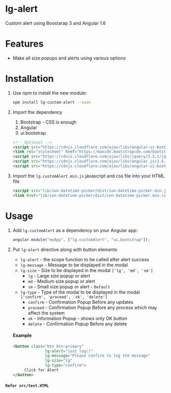 # lg-alert

Custom alert using Boostarap 3 and Angular 1.6

# Features

- Make all size popups and alerts using various options

# Installation

1. Use npm to install the new module:

    ```bash
    npm install lg-custom-alert --save
    ```
2. Import the dependency

    1. Bootstrap - CSS is enough
    2. Angular
    3. ui.bootstrap

    ```html
    <!-- Optional -->
    <script src="https://cdnjs.cloudflare.com/ajax/libs/angular-ui-bootstrap/2.5.0/ui-bootstrap.min.js" charset="utf-8"></script>
    <link rel="stylesheet" href="https://maxcdn.bootstrapcdn.com/bootstrap/3.3.7/css/bootstrap.min.css">
    <script src="https://cdnjs.cloudflare.com/ajax/libs/jquery/3.3.1/jquery.min.js" charset="utf-8"></script>
    <script src="https://cdnjs.cloudflare.com/ajax/libs/angular.js/1.6.5/angular.min.js" charset="utf-8"></script>
    <script src="https://cdnjs.cloudflare.com/ajax/libs/angular-ui-bootstrap/2.5.0/ui-bootstrap-tpls.js"></script>
    ```


3. Import the `lg.customAlert.min.js` javascript and css file into your HTML file

    ```html
    <script src="lib/ion-datetime-picker/dist/ion-datetime-picker.min.js"></script>
    <link href="lib/ion-datetime-picker/dist/ion-datetime-picker.min.css" rel="stylesheet">
    ```

# Usage

  1. Add `lg.customAlert` as a dependency on your Angular app:

      ```javascript
      angular.module("myApp", ["lg.customAlert", "ui.bootstrap"]);
      ```

  2. Put `lg-alert` directive along with button elements

      - `lg-alert`    - the scope function to be called after alert success
      - `lg-message`  - Message to be displayed in the modal
      - `lg-size`     - Size to be displayed in the modal `['lg', 'md', 'sm']`
          - `lg` - Large size popup or alert
          - `md` - Medium size popup or alert
          - `sm` - Small size popup or alert - `Default`
      - `lg-type`     - Type of the modal to be displayed in the modal `['confirm', 'proceed', 'ok', 'delete']`
          - `confirm` - Confirmation Popup Before any updates
          - `proceed` - Confirmation Popup Before any process which may affect the system
          - `ok` - Information Popup - shows only OK button
          - `delete` - Confirmation Popup Before any delete

      #### Example
      ```html
      <button class="btn btn-primary"
                    lg-alert="just_log()"
                    lg-message="Please confirm to log the message"
                    lg-size="lg"
                    lg-type="confirm">
           Click for Alert
      </button>
      ```

#### `Refer src/test.HTML`
